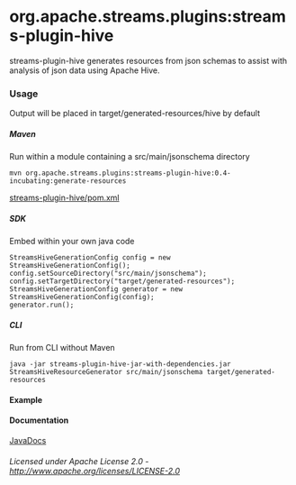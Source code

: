 org.apache.streams.plugins:streams-plugin-hive
==============================================

streams-plugin-hive generates resources from json schemas to assist with analysis of json data using Apache Hive.

### Usage

Output will be placed in target/generated-resources/hive by default

##### Maven

Run within a module containing a src/main/jsonschema directory

    mvn org.apache.streams.plugins:streams-plugin-hive:0.4-incubating:generate-resources

[streams-plugin-hive/pom.xml](streams-plugin-hive/pom.xml "streams-plugin-hive/pom.xml")

##### SDK

Embed within your own java code

    StreamsHiveGenerationConfig config = new StreamsHiveGenerationConfig();
    config.setSourceDirectory("src/main/jsonschema");
    config.setTargetDirectory("target/generated-resources");
    StreamsHiveGenerationConfig generator = new StreamsHiveGenerationConfig(config);
    generator.run();
   
##### CLI
 
Run from CLI without Maven

    java -jar streams-plugin-hive-jar-with-dependencies.jar StreamsHiveResourceGenerator src/main/jsonschema target/generated-resources

#### Example

#### Documentation

[JavaDocs](apidocs/index.html "JavaDocs")

###### Licensed under Apache License 2.0 - http://www.apache.org/licenses/LICENSE-2.0
